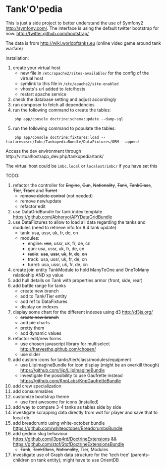 Tank'O'pedia
========================

This is just a side project to better understand the use of Symfony2 http://symfony.com/.
The interface is using the default twitter bootstrap for now. http://twitter.github.com/bootstrap/

The data is from http://wiki.worldoftanks.eu (online video game around tank warfare)

installation:

1. create your virtual host
    - new file in ```/etc/apache2/sites-available/``` for the config of the virtual host
    - symlink to this file in ```/etc/apache2/site-enabled```
    - vhosts's url added to /etc/hosts
    - restart apache service
2. check the database setting and adjust accordingly
3. run composer to fetch all dependencies
4. run the following command to create the tables:
```
    php app/console doctrine:schema:update --dump-sql
```
5. run the following command to populate the tables:
```
    php app/console doctrine:fixtures:load --fixtures=src/Imbc/TankopediaBundle/DataFixtures/ORM --append
```

Access the dev environment through http://virtualhost/app_dev.php/tankopedia/tank/

The virtual host could be ```imbc.local``` or ```localost/imbc/``` if you have set this

TODO:

1. refactor the controller for ~~Engine~~, ~~Gun~~, ~~Nationality~~, ~~Tank~~, ~~TankClass~~, ~~Tier~~, ~~Track~~ and ~~Turret~~
     - ~~remove delete control~~ (not needed)
     - remove new/update
     - refactor edit
2. use DataGridBundle for tank index template https://github.com/Abhoryo/APYDataGridBundle
3. use DataFixtures to allow to load all data regarding the tanks and modules (need to retrieve info for 8.4 tank update)
    - ~~tank~~: ~~usa~~, ~~ussr~~, ~~uk~~, ~~fr~~, ~~de~~, ~~cn~~
    - modules:
        * engine: ~~usa~~, ussr, uk, fr, de, cn
        * gun: usa, ussr, uk, fr, de, cn
        * ~~radio~~: ~~usa~~, ~~ussr~~, ~~uk~~, ~~fr~~, ~~de~~, ~~cn~~
        * track: usa, ussr, uk, fr, de, cn
        * turret: usa, ussr, uk, fr, de, cn
4. create join entity TankModule to hold ManyToOne and OneToMany relatioship AND xp value
5. add hull details on Tank with properties armor (front, side, rear)
6. add battle range for tanks
    - create new branch
    - add to Tank/Tier entity
    - add ref to DataFixtures
    - display on indexes
7. display some chart for the different indexes using d3 http://d3js.org/
    - ~~create new branch~~
    - add pie charts
    - pretty them
    - add dynamic values
8. refactor edit/new forms
     - use chosen javascript library for multiselect http://harvesthq.github.com/chosen/
     - use slider
9. add custom icons for tanks/tier/class/modules/equipment
     - use LiipImagineBundle for icon display (might be an overkill though) https://github.com/liip/LiipImagineBundle
     - investigate the possibility to use Gaufrette instead https://github.com/KnpLabs/KnpGaufretteBundle
10. add crew specialization
11. add consummables
12. customize bootstrap theme
    - use font awesome for icons (installed)
13. add way to compare 3-4 tanks as tables side by side
14. investigate scrapping data directly from wot for player and save that to local db.
15. add breadcrumb using white-october bundle https://github.com/whiteoctober/BreadcrumbsBundle
16. add gedmo slug behaviour https://github.com/l3pp4rd/DoctrineExtensions && https://github.com/stof/StofDoctrineExtensionsBundle
    - ~~Tank~~, ~~TankClass~~, ~~Nationality~~, Tier, Modules
17. investigate use of Graph data structure for the 'tech tree' (parents-children on tank entity); might have to use OrientDB
